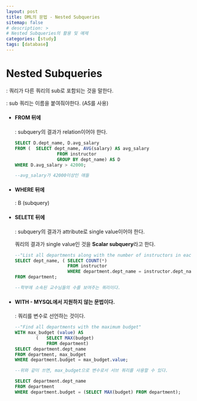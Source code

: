 ```yaml
---
layout: post
title: DML의 문법 - Nested Subqueries
sitemap: false
# description: > 
# Nested Subqueries의 활용 및 예제 
categories: [study]
tags: [database]
---
```


# Nested Subqueries

  : 쿼리가 다른 쿼리의 sub로 포함되는 것을 말한다.

  : sub 쿼리는 이름을 붙여줘야한다. (AS를 사용)

  - ####  FROM 뒤에

    : subquery의 결과가 relation이어야 한다. 

    ~~~sql
    SELECT D.dept_name, D.avg_salary
    FROM ( 	SELECT dept_name, AVG(salary) AS avg_salary
    				FROM instructor
    				GROUP BY dept_name) AS D
    WHERE D.avg_salary > 42000;
    
    --avg_salary가 42000이상인 애들
    ~~~

  - #### WHERE 뒤에

    : B <operation> (subquery) 

  - #### SELETE 뒤에 

    : subquery의 결과가 attribute로 single value이어야 한다. 

    쿼리의 결과가 single value인 것을 **Scalar subquery**라고 한다. 

    ~~~sql
    --"List all departments along with the number of instructors in each department"
    SELECT dept_name, (	SELECT COUNT(*)
    					FROM instructor
    					WHERE department.dept_name = instructor.dept_name) AS num_instructors
    FROM department;
    
    --학부에 소속된 교수님들의 수를 보여주는 쿼리이다. 
    ~~~


  - #### WITH - MYSQL에서 지원하지 않는 문법이다. 

    : 쿼리를 변수로 선언하는 것이다. 

    ~~~sql
    --"Find all departments with the maximum budget"
    WITH max_budget (value) AS
    		(	SELECT MAX(budget)
    			FROM department)
    SELECT department.dept_name
    FROM department, max_budget
    WHERE department.budget = max_budget.value;
    
    --위와 같이 쓰면, max_budget으로 변수로서 서브 쿼리를 사용할 수 있다. 
    
    SELECT department.dept_name
    FROM department
    WHERE department.budget = (SELECT MAX(budget) FROM department);
    ~~~

